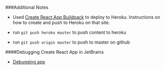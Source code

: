 ###Additional Notes

- Used [Create React App Buildpack](https://github.com/mars/create-react-app-buildpack) to deploy to Heroku. Instructions on how to create and push to Heroku on that site.

- run `git push heroku master` to push content to heroku
- run `git push origin master` to push to master on github

####Debugging Create React App in JetBrains
- [Debugging app](https://blog.jetbrains.com/webstorm/2017/01/debugging-react-apps/)
